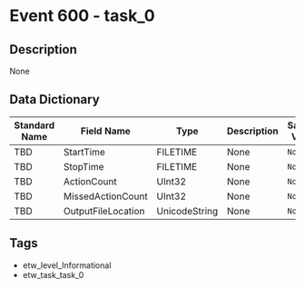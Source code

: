 # Event 600 - task_0

## Description
None

## Data Dictionary
|Standard Name|Field Name|Type|Description|Sample Value|
|---|---|---|---|---|
|TBD|StartTime|FILETIME|None|`None`|
|TBD|StopTime|FILETIME|None|`None`|
|TBD|ActionCount|UInt32|None|`None`|
|TBD|MissedActionCount|UInt32|None|`None`|
|TBD|OutputFileLocation|UnicodeString|None|`None`|

## Tags
* etw_level_Informational
* etw_task_task_0